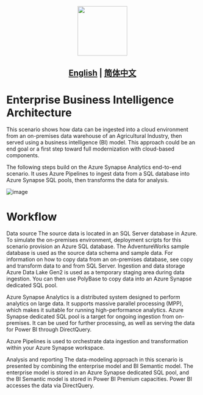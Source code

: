 <p align="center">
  <img src="assets/gfpgan_logo.png" height=130>
</p>

## <div align="center"><b><a href="README.md">English</a> | <a href="README_CN.md">简体中文</a></b></div>


# Enterprise Business Intelligence Architecture

This scenario shows how data can be ingested into a cloud environment from an on-premises data warehouse of an Agricultural Industry, then served using a business intelligence (BI) model. This approach could be an end goal or a first step toward full modernization with cloud-based components.

The following steps build on the Azure Synapse Analytics end-to-end scenario. It uses Azure Pipelines to ingest data from a SQL database into Azure Synapse SQL pools, then transforms the data for analysis.

![image](https://user-images.githubusercontent.com/76818972/209816208-5e03156f-9865-45f9-8c19-a1b949d1d469.png)

# Workflow

Data source
The source data is located in an SQL Server database in Azure. To simulate the on-premises environment, deployment scripts for this scenario provision an Azure SQL database. The AdventureWorks sample database is used as the source data schema and sample data. For information on how to copy data from an on-premises database, see copy and transform data to and from SQL Server.
Ingestion and data storage
Azure Data Lake Gen2 is used as a temporary staging area during data ingestion. You can then use PolyBase to copy data into an Azure Synapse dedicated SQL pool.

Azure Synapse Analytics is a distributed system designed to perform analytics on large data. It supports massive parallel processing (MPP), which makes it suitable for running high-performance analytics. Azure Synapse dedicated SQL pool is a target for ongoing ingestion from on-premises. It can be used for further processing, as well as serving the data for Power BI through DirectQuery.

Azure Pipelines is used to orchestrate data ingestion and transformation within your Azure Synapse workspace.

Analysis and reporting
The data-modeling approach in this scenario is presented by combining the enterprise model and BI Semantic model. The enterprise model is stored in an Azure Synapse dedicated SQL pool, and the BI Semantic model is stored in Power BI Premium capacities. Power BI accesses the data via DirectQuery.
